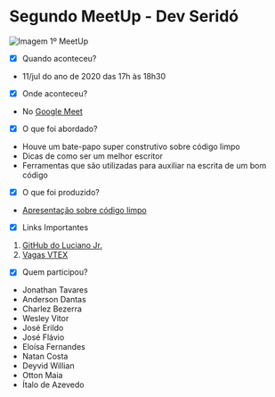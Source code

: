 # Segundo MeetUp - Dev Seridó

![Imagem 1º MeetUp](imgs/meetup1.png)

- [x] Quando aconteceu?

- 11/jul do ano de 2020 das 17h às 18h30

- [x] Onde aconteceu?

- No [Google Meet](https://meet.google.com/czn-stix-imm)

- [x] O que foi abordado?

- Houve um bate-papo super construtivo sobre código limpo
- Dicas de como ser um melhor escritor
- Ferramentas que são utilizadas para auxiliar na escrita de um bom código

- [x] O que foi produzido?

 - [Apresentação sobre código limpo](codigos/)

- [x] Links Importantes 

 1. [GitHub do Luciano Jr.](https://github.com/lucis)
 2. [Vagas VTEX](https://careers.vtex.com/)

- [x] Quem participou?

- Jonathan Tavares 
- Anderson Dantas
- Charlez Bezerra
- Wesley Vitor
- José Erildo
- José Flávio
- Eloísa Fernandes
- Natan Costa
- Deyvid Willian
- Otton Maia 
- Ítalo de Azevedo
